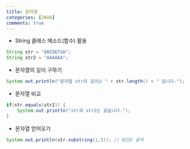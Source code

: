 ```yaml
---
title: 문자열
categories: [JAVA]
comments: true
---
```


- String 클래스 메소드(함수) 활용

```java
String str = "ABCDEFGH";
String str2 = "AAAAAA";
```	

- 문자열의 길이 구하기

```java
System.out.println("문자열 str의 길이는 " + str.length() + " 입니다.");
```

- 문자열 비교

```java
if(str.equals(str2)) {
	System.out.println("str과 str2는 같습니다.");
}
```		

- 문자열 얻어오기

```java
System.out.println(str.substring(1,5)); // BCDE 출력
```